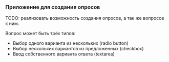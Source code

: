 ### Приложение для создания опросов

TODO: реализовать возможность создания опросов, а так же вопросов к ним. 

Вопрос может быть трёх типов:
<ul>
    <li>Выбор одного варианта из нескольких (radio button)</li>
    <li>Выбор нескольких вариантов из предложенных (checkbox)</li>
    <li>Ввод собственного варианта ответа (textarea)</li>
</ul>